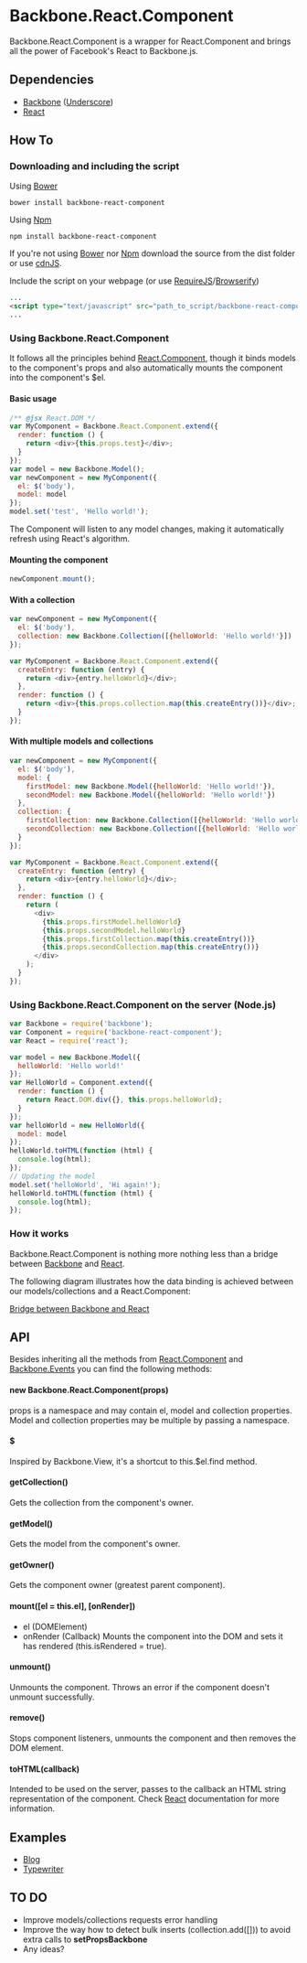 # Backbone.React.Component

Backbone.React.Component is a wrapper for React.Component and brings all the power of Facebook's React to Backbone.js.

## Dependencies
* [Backbone](http://backbonejs.org/) ([Underscore](http://underscorejs.org/))
* [React](http://facebook.github.io/react/)

## How To
### Downloading and including the script
Using [Bower](http://bower.io/)
```shell
bower install backbone-react-component
```

Using [Npm](https://npmjs.org/)
```shell
npm install backbone-react-component
```
If you're not using [Bower](http://bower.io/) nor [Npm](https://npmjs.org/) download the source from the dist folder or use [cdnJS](http://cdnjs.com/).

Include the script on your webpage (or use [RequireJS](http://requirejs.org/)/[Browserify](http://browserify.org/))
```html
...
<script type="text/javascript" src="path_to_script/backbone-react-component-min.js"></script>
...
```

### Using Backbone.React.Component
It follows all the principles behind [React.Component](http://facebook.github.io/react/docs/component-api.html), though it binds models to the component's props and also automatically mounts the component into the component's $el.

#### Basic usage
```js
/** @jsx React.DOM */
var MyComponent = Backbone.React.Component.extend({
  render: function () {
    return <div>{this.props.test}</div>;
  }
});
var model = new Backbone.Model();
var newComponent = new MyComponent({
  el: $('body'),
  model: model
});
model.set('test', 'Hello world!');
```
The Component will listen to any model changes, making it automatically refresh using React's algorithm.

#### Mounting the component
```js
newComponent.mount();
```

#### With a collection
```js
var newComponent = new MyComponent({
  el: $('body'),
  collection: new Backbone.Collection([{helloWorld: 'Hello world!'}])
});
```
```js
var MyComponent = Backbone.React.Component.extend({
  createEntry: function (entry) {
    return <div>{entry.helloWorld}</div>;
  },
  render: function () {
    return <div>{this.props.collection.map(this.createEntry())}</div>;
  }
});
```

#### With multiple models and collections
```js
var newComponent = new MyComponent({
  el: $('body'),
  model: {
    firstModel: new Backbone.Model({helloWorld: 'Hello world!'}),
    secondModel: new Backbone.Model({helloWorld: 'Hello world!'})
  },
  collection: {
    firstCollection: new Backbone.Collection([{helloWorld: 'Hello world!'}]),
    secondCollection: new Backbone.Collection([{helloWorld: 'Hello world!'}])
  }
});
```
```js
var MyComponent = Backbone.React.Component.extend({
  createEntry: function (entry) {
    return <div>{entry.helloWorld}</div>;
  },
  render: function () {
    return (
      <div>
        {this.props.firstModel.helloWorld}
        {this.props.secondModel.helloWorld}
        {this.props.firstCollection.map(this.createEntry())}
        {this.props.secondCollection.map(this.createEntry())}
      </div>
    );
  }
});
```

### Using Backbone.React.Component on the server (Node.js)
```js
var Backbone = require('backbone');
var Component = require('backbone-react-component');
var React = require('react');

var model = new Backbone.Model({
  helloWorld: 'Hello world!'
});
var HelloWorld = Component.extend({
  render: function () {
    return React.DOM.div({}, this.props.helloWorld);
  }
});
var helloWorld = new HelloWorld({
  model: model
});
helloWorld.toHTML(function (html) {
  console.log(html);
});
// Updating the model
model.set('helloWorld', 'Hi again!');
helloWorld.toHTML(function (html) {
  console.log(html);
});
```

### How it works
Backbone.React.Component is nothing more nothing less than a bridge between [Backbone](http://backbonejs.org/) and [React](http://facebook.github.io/react/).

The following diagram illustrates how the data binding is achieved between our models/collections and a React.Component:

[Bridge between Backbone and React](http://yuml.me/ded0336c)

## API
Besides inheriting all the methods from [React.Component](http://facebook.github.io/react/docs/component-api.html) and [Backbone.Events](http://backbonejs.org/#Events) you can find the following methods:

#### new Backbone.React.Component(props)
props is a namespace and may contain el, model and collection properties. Model and collection properties may be multiple by passing a namespace.

#### $
Inspired by Backbone.View, it's a shortcut to this.$el.find method.

#### getCollection()
Gets the collection from the component's owner.

#### getModel()
Gets the model from the component's owner.

#### getOwner()
Gets the component owner (greatest parent component).

#### mount([el = this.el], [onRender])
* el (DOMElement)
* onRender (Callback)
Mounts the component into the DOM and sets it has rendered (this.isRendered = true).

#### unmount()
Unmounts the component. Throws an error if the component doesn't unmount successfully.

#### remove()
Stops component listeners, unmounts the component and then removes the DOM element.

#### toHTML(callback)
Intended to be used on the server, passes to the callback an HTML string representation of the component. Check [React](http://facebook.github.io/react/) documentation for more information.

## Examples
* [Blog](https://github.com/magalhas/backbone-react-component/tree/master/examples/blog)
* [Typewriter](https://rawgithub.com/magalhas/backbone-react-component/master/examples/typewriter/index.html)

## TO DO
* Improve models/collections requests error handling
* Improve the way how to detect bulk inserts (collection.add([])) to avoid extra calls to __setPropsBackbone__
* Any ideas?